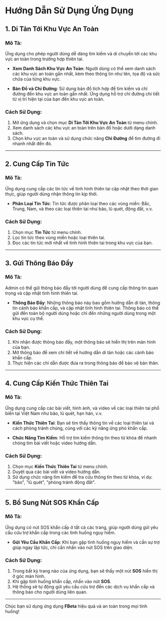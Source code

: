 # Hướng Dẫn Sử Dụng Ứng Dụng 

## 1. Di Tản Tới Khu Vực An Toàn

### Mô Tả:
Ứng dụng cho phép người dùng dễ dàng tìm kiếm và di chuyển tới các khu vực an toàn trong trường hợp thiên tai. 

- **Xem Danh Sách Khu Vực An Toàn**: Người dùng có thể xem danh sách các khu vực an toàn gần nhất, kèm theo thông tin như tên, tọa độ và sức chứa của từng khu vực.
  
- **Bản Đồ và Chỉ Đường**: Sử dụng bản đồ tích hợp để tìm kiếm và chỉ đường đến khu vực an toàn gần nhất. Ứng dụng hỗ trợ chỉ đường chi tiết từ vị trí hiện tại của bạn đến khu vực an toàn.

### Cách Sử Dụng:
1. Mở ứng dụng và chọn mục **Di Tản Tới Khu Vực An Toàn** từ menu chính.
2. Xem danh sách các khu vực an toàn trên bản đồ hoặc dưới dạng danh sách.
3. Chọn khu vực an toàn và sử dụng chức năng **Chỉ Đường** để tìm đường đi nhanh nhất đến đó.

---

## 2. Cung Cấp Tin Tức

### Mô Tả:
Ứng dụng cung cấp các tin tức về tình hình thiên tai cập nhật theo thời gian thực, giúp người dùng nhận thông tin kịp thời.

- **Phân Loại Tin Tức**: Tin tức được phân loại theo các vùng miền: Bắc, Trung, Nam, và theo các loại thiên tai như bão, lũ quét, động đất, v.v.

### Cách Sử Dụng:
1. Chọn mục **Tin Tức** từ menu chính.
2. Lọc tin tức theo vùng miền hoặc loại thiên tai.
3. Đọc các tin tức mới nhất về tình hình thiên tai trong khu vực của bạn.

---

## 3. Gửi Thông Báo Đẩy

### Mô Tả:
Admin có thể gửi thông báo đẩy tới người dùng để cung cấp thông tin quan trọng và cập nhật tình hình thiên tai.

- **Thông Báo Đẩy**: Những thông báo này bao gồm hướng dẫn di tản, thông tin cảnh báo khẩn cấp, và cập nhật tình hình thiên tai. Thông báo có thể gửi đến toàn bộ người dùng hoặc chỉ đến những người dùng trong một khu vực cụ thể.

### Cách Sử Dụng:
1. Khi nhận được thông báo đẩy, một thông báo sẽ hiển thị trên màn hình của bạn.
2. Mở thông báo để xem chi tiết về hướng dẫn di tản hoặc các cảnh báo khẩn cấp.
3. Thực hiện các chỉ dẫn được đưa ra trong thông báo để bảo vệ bản thân.

---

## 4. Cung Cấp Kiến Thức Thiên Tai

### Mô Tả:
Ứng dụng cung cấp các bài viết, hình ảnh, và video về các loại thiên tai phổ biến tại Việt Nam như bão, lũ quét, hạn hán, v.v.

- **Kiến Thức Thiên Tai**: Bạn sẽ tìm thấy thông tin về các loại thiên tai và cách phòng tránh chúng, cùng với các kỹ năng ứng phó khẩn cấp.
  
- **Chức Năng Tìm Kiếm**: Hỗ trợ tìm kiếm thông tin theo từ khóa để nhanh chóng tìm bài viết hoặc video hướng dẫn.

### Cách Sử Dụng:
1. Chọn mục **Kiến Thức Thiên Tai** từ menu chính.
2. Duyệt qua các bài viết và video hướng dẫn.
3. Sử dụng chức năng tìm kiếm để tra cứu thông tin theo từ khóa, ví dụ: "bão", "lũ quét", "phòng tránh động đất".

---

## 5. Bổ Sung Nút SOS Khẩn Cấp

### Mô Tả:
Ứng dụng có nút SOS khẩn cấp ở tất cả các trang, giúp người dùng gửi yêu cầu cứu trợ khẩn cấp trong các tình huống nguy hiểm.

- **Gửi Yêu Cầu Khẩn Cấp**: Khi bạn gặp tình huống nguy hiểm và cần sự trợ giúp ngay lập tức, chỉ cần nhấn vào nút SOS trên giao diện.

### Cách Sử Dụng:
1. Trong bất kỳ trang nào của ứng dụng, bạn sẽ thấy một nút **SOS** hiển thị ở góc màn hình.
2. Khi gặp tình huống khẩn cấp, nhấn vào nút **SOS**.
3. Hệ thống sẽ tự động gửi yêu cầu cứu trợ đến các dịch vụ khẩn cấp và thông báo cho người dùng liên quan.

---

Chúc bạn sử dụng ứng dụng **FBeta** hiệu quả và an toàn trong mọi tình huống!
